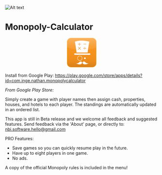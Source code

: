 ![Alt text](https://img.shields.io/badge/version-1.8_(Open_Beta)-brightgreen.svg)
# Monopoly-Calculator

<p align="center">
  <img src="/Monopoly%20Calculator%20Icons/drawable-xhdpi/launcher.png" alt=""/>
</p>

Install from Google Play: https://play.google.com/store/apps/details?id=com.inge.nathan.monopolycalculator

*From Google Play Store:*

Simply create a game with player names then assign cash, properties, houses, and hotels to each player. The standings are automatically updated in an ordered list. 

This app is still in Beta release and we welcome all feedback and suggested features. Send feedback via the 'About' page, or directly to: nbi.software.hello@gmail.com

PRO Features:
- Save games so you can quickly resume play in the future.
- Have up to eight players in one game.
- No ads.

A copy of the official Monopoly rules is included in the menu!
